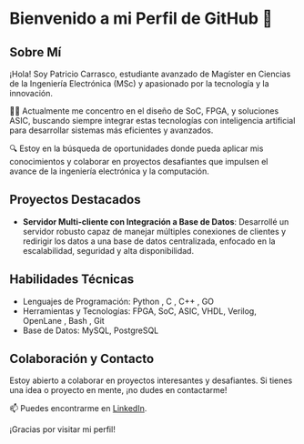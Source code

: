 # Bienvenido a mi Perfil de GitHub 👋

## Sobre Mí

¡Hola! Soy Patricio Carrasco, estudiante avanzado de Magíster en Ciencias de la Ingeniería Electrónica (MSc) y apasionado por la tecnología y la innovación.

👨‍💻 Actualmente me concentro en el diseño de SoC, FPGA, y soluciones ASIC, buscando siempre integrar estas tecnologías con inteligencia artificial para desarrollar sistemas más eficientes y avanzados.

🔍 Estoy en la búsqueda de oportunidades donde pueda aplicar mis conocimientos y colaborar en proyectos desafiantes que impulsen el avance de la ingeniería electrónica y la computación.

## Proyectos Destacados

- **Servidor Multi-cliente con Integración a Base de Datos**: Desarrollé un servidor robusto capaz de manejar múltiples conexiones de clientes y redirigir los datos a una base de datos centralizada, enfocado en la escalabilidad, seguridad y alta disponibilidad.


## Habilidades Técnicas

- Lenguajes de Programación: Python , C , C++ , GO  
- Herramientas y Tecnologías: FPGA, SoC, ASIC, VHDL, Verilog, OpenLane , Bash , Git 
- Base de Datos: MySQL, PostgreSQL

## Colaboración y Contacto

Estoy abierto a colaborar en proyectos interesantes y desafiantes. Si tienes una idea o proyecto en mente, ¡no dudes en contactarme!

📫 Puedes encontrarme en [LinkedIn](https://www.linkedin.com/in/patricio-carrasco-o-ryan-739898262).

¡Gracias por visitar mi perfil!


